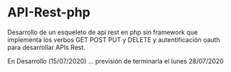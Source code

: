 # API-Rest-php
Desarrollo de un esqueleto de api rest en php sin framework que  implementa los verbos GET POST PUT y DELETE y autentificación oauth para desarrollar APIs Rest.


En Desarrollo (15/07/2020) ... previsión de terminarla el lunes 28/07/2020
